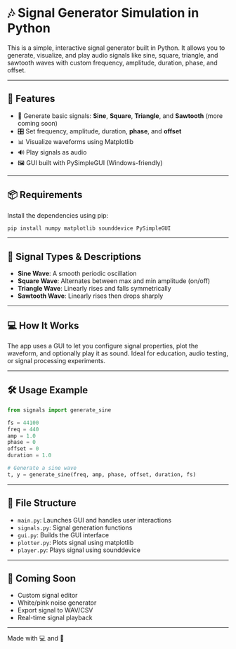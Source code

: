# 🎶 Signal Generator Simulation in Python

This is a simple, interactive signal generator built in Python. It allows you to generate, visualize, and play audio signals like sine, square, triangle, and sawtooth waves with custom frequency, amplitude, duration, phase, and offset.

---

## 🚀 Features

- 📀 Generate basic signals: **Sine**, **Square**, **Triangle**, and **Sawtooth** (more coming soon)
- 🎛 Set frequency, amplitude, duration, **phase**, and **offset**
- 📊 Visualize waveforms using Matplotlib
- 🔊 Play signals as audio
- 🖼 GUI built with PySimpleGUI (Windows-friendly)

---

## 📦 Requirements

Install the dependencies using pip:

```bash
pip install numpy matplotlib sounddevice PySimpleGUI
```

---

## 🧠 Signal Types & Descriptions

- **Sine Wave**: A smooth periodic oscillation
- **Square Wave**: Alternates between max and min amplitude (on/off)
- **Triangle Wave**: Linearly rises and falls symmetrically
- **Sawtooth Wave**: Linearly rises then drops sharply

---

## 💻 How It Works

The app uses a GUI to let you configure signal properties, plot the waveform, and optionally play it as sound. Ideal for education, audio testing, or signal processing experiments.

---

## 🛠 Usage Example

```python
from signals import generate_sine

fs = 44100
freq = 440
amp = 1.0
phase = 0
offset = 0
duration = 1.0

# Generate a sine wave
t, y = generate_sine(freq, amp, phase, offset, duration, fs)
```

---

## 📂 File Structure

- `main.py`: Launches GUI and handles user interactions
- `signals.py`: Signal generation functions
- `gui.py`: Builds the GUI interface
- `plotter.py`: Plots signal using matplotlib
- `player.py`: Plays signal using sounddevice

---

## 📣 Coming Soon

- Custom signal editor
- White/pink noise generator
- Export signal to WAV/CSV
- Real-time signal playback

---

Made with 💻 and 🎷
